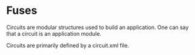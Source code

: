 # Fuses

Circuits are modular structures used to build an application.
One can say that a circuit is an application module.

Circuits are primarily defined by a circuit.xml file. 